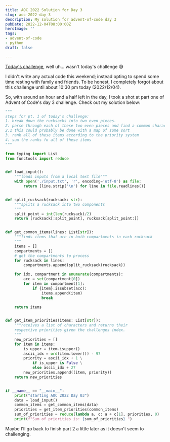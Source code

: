 ```yaml
---
title: AOC 2022 Solution for Day 3
slug: aoc-2022-day-3
description: My solution for advent-of-code day 3
pubDate: 2022-12-04T08:00:00Z
heroImage: ''
tags:
- advent-of-code
- python
draft: false

---
```

[Today's challenge](https://adventofcode.com/2022/day/3), well uh... wasn't today's challenge 😅

I didn't write any actual code this weekend; instead opting to spend some time resting with family and friends. To be honest, I completely forgot about this challenge until about 10:30 pm today (2022/12/04). 

So, with around an hour and a half left in the day, I took a shot at part one of Advent of Code's day 3 challenge. Check out my solution below:

```python
"""
steps for pt. 1 of today's challenge:
1. break down the rucksacks into two even pieces. 
2. parse through each of these two even pieces and find a common character
2.1 this could probably be done with a map of some sort
3. rank all of these items according to the priority system
4. sum the ranks fo all of these items
"""

from typing import List
from functools import reduce


def load_input():
    """loads inputs from a local text file"""
    with open('./input.txt', 'r', encoding='utf-8') as file:
        return [line.strip('\n') for line in file.readlines()]


def split_rucksack(rucksack: str):
    """splits a rucksack into two components
    """
    split_point = int(len(rucksack)/2)
    return [rucksack[:split_point], rucksack[split_point:]]


def get_common_items(lines: List[str]):
    """finds items that are in both compartments in each rucksack
    """
    items = []
    compartments = []
    # get the compartments to process
    for rucksack in lines:
        compartments.append(split_rucksack(rucksack))

    for idx, compartment in enumerate(compartments):
        acc = set(compartment[0])
        for item in compartment[1]:
            if {item}.issubset(acc):
                items.append(item)
                break

    return items


def get_item_priorities(items: List[str]):
    """receives a list of characters and returns their
    respective priorities given the challenges index.
    """
    new_priorities = []
    for item in items:
        is_upper = item.isupper()
        ascii_idx = ord(item.lower()) - 97
        priority = ascii_idx + 1 \
            if is_upper is False \
            else ascii_idx + 27
        new_priorities.append((item, priority))
    return new_priorities


if __name__ == "__main__":
    print("starting AOC 2022 Day 03")
    data = load_input()
    common_items = get_common_items(data)
    priorities = get_item_priorities(common_items)
    sum_of_priorities = reduce(lambda a, c: a + c[1], priorities, 0)
    print(f"Sum of priorities is: {sum_of_priorities} ")
```

Maybe I'll go back to finish part 2 a little later as it doesn't seem to challenging. 